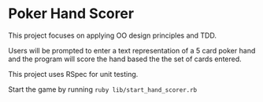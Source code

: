 # Poker Hand Scorer

This project focuses on applying OO design principles and TDD.

Users will be prompted to enter a text representation of a 5 card poker hand and 
the program will score the hand based the the set of cards entered. 

This project uses RSpec for unit testing.

Start the game by running  `ruby lib/start_hand_scorer.rb`